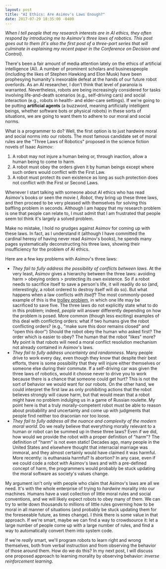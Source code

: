 ```yaml
---
layout: post
title: "AI Ethics: Are Asimov's Laws Enough?"
date: 2017-07-29 18:35:00 -0400
---
```


_When I tell people that my research interests are in AI ethics, they often respond by introducing me to Asimov's three laws of robotics.  This post goes out to them (it's also the first post of a three-part series that will culminate in explaining my recent paper in the Conference on Decision and Control)._

There's been a fair amount of media attention lately on the ethics of artificial intelligence (AI).  A number of prominent scholars and businesspeople (including the likes of Stephen Hawking and Elon Musk) have been prophesying humanity's inexorable defeat at the hands of our future robot overlords.  As an AI researcher, I don't think that level of paranoia is warranted.  Nevertheless, robots are being increasingly considered for tasks involving life-and-death scenarios (e.g., self-driving cars) and social interaction (e.g., robots in health- and elder-care settings).  If we're going to be putting **artificial agents** (a buzzword, meaning artificially intelligent beings, whether software bots or physical robots) in these sorts of situations, we are going to want them to adhere to our moral and social norms.

What is a programmer to do?  Well, the first option is to just hardwire moral and social norms into our robots.  The most famous candidate set of moral rules are the "Three Laws of Robotics" proposed in the science fiction novels of Isaac Asimov:

1. A robot may not injure a human being or, through inaction, allow a human being to come to harm.
2. A robot must obey the orders given it by human beings except where such orders would conflict with the First Law.
3. A robot must protect its own existence as long as such protection does not conflict with the First or Second Laws.

Whenever I start talking with someone about AI ethics who has read Asimov's books or seen the movie _I, Robot_, they bring up these three laws, and then proceed to be very pleased with themselves for solving this baffling problem in seconds.  Although I am happy that my research problem is one that people can relate to, I must admit that I am frustrated that people seem tol think it's largely a solved problem.

Make no mistake, I hold no grudges against Asimov for coming up with these laws.  In fact, as I understand it (although I have committed the cardinal heresy of having never read Asimov's books), he spends many pages systematically deconstructing his three laws, showing their insufficiency for the problem of AI ethics.

Here are a few key problems with Asimov's three laws:
- _They fail to fully address the possibility of conflicts between laws_.  At the very least, Asimov gives a hierarchy between the three laws: avoiding harm > obeying orders > protecting its own existence.  So if a robot needs to sacrifice itself to save a person's life, it will readily do so (and, interestingly, a robot ordered to destroy itself will do so).  But what happens when a law conflicts _with itself_?  The most commonly-posed example of this is the [trolley problem](https://en.wikipedia.org/wiki/Trolley_problem), in which one life may be sacrificed to save five.  The three laws do not explicitly state what to do in this problem; indeed, _people_ will answer differently depending on how the problem is posed.  More common (though less exciting) examples of this deal with conflicting orders: what if two humans give the robot conflicting orders? (e.g., "make sure this door remains closed" and "open this door") Should the robot obey the human who asked first? The order which is easier to obey?  The human that the robot "likes" more?  My point is that robots will need a moral conflict resolution mechanism not already contained in Asimov's laws.
- _They fail to fully address uncertainty and randomness_.  Many people drive to work every day, even though they know that despite their best efforts, there is some possibility that they will injure either themselves or someone else during their commute.  If a self-driving car was given the three laws of robotics, would it choose never to drive you to work because there is a chance that someone could get hurt?  This is not the sort of behavior we would want for our robots.  On the other hand, we could interpret the first law as only prohibiting actions that the robot believes strongly will cause harm, but that would mean that a robot might have no problem indulging us in a game of Russian roulette.  My point here is that a truly morally-competent robot must be able to reason about probability and uncertainty and come up with judgments that people find neither too draconian nor too loose.
- _They fail to fully address all the nuance and complexity of the modern moral world_.  Do we really believe that everything morally relevant to a human or robot can be summed up in these three laws?  Even if we did, how would we provide the robot with a proper definition of "harm"?  The definition of "harm" is not even static!  Decades ago, many people in the United States and elsewhere thought that interracial marriage was immoral, and they almost certainly would have claimed it was harmful.  More recently: is euthanasia harmful? Is abortion?  In any case, even if we could code a robot with Asimov's laws and with a pre-defined concept of harm, the programmers would probably be stuck updating the moral software as society's values change.

My argument isn't only with people who claim that Asimov's laws are all we need.  It's with the whole enterprise of trying to _hardwire_ morality into our machines.  Humans have a vast collection of little moral rules and social conventions, and we will likely expect robots to obey many of them.  We can try to write down thousands to millions of little rules governing how to be moral in all manner of situations (and probably be stuck updating them for the foreseeable future, as times change).  I think there is some value in that approach.  If we're smart, maybe we can find a way to crowdsource it: let a large number of people come up with a large number of rules, and find a way to automatically convert them into system code.

If we're _really_ smart, we'll program robots to learn right and wrong themselves, both from verbal instruction and from observing the behavior of those around them.  How do we do this?  In my next post, I will discuss one proposed approach to learning morality by observing behavior: _inverse reinforcement learning_.